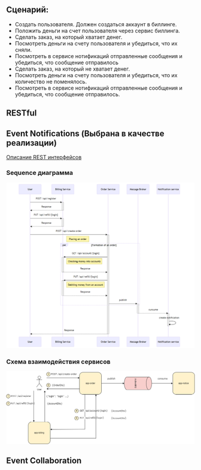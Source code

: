 ## Сценарий:

- Создать пользователя. Должен создаться аккаунт в биллинге.
- Положить деньги на счет пользователя через сервис биллинга.
- Сделать заказ, на который хватает денег.
- Посмотреть деньги на счету пользователя и убедиться, что их сняли.
- Посмотреть в сервисе нотификаций отправленные сообщения и убедиться, что сообщение отправилось
- Сделать заказ, на который не хватает денег.
- Посмотреть деньги на счету пользователя и убедиться, что их количество не поменялось.
- Посмотреть в сервисе нотификаций отправленные сообщения и убедиться, что сообщение отправилось.

## RESTful

## Event Notifications (Выбрана в качестве реализации)
[Описание REST интерфейcов](https://petstore.swagger.io/?url=https://raw.githubusercontent.com/PisklovCor/2023-12-otus-msa-Pisklov/main/hw07/README.assets/event-notifications-openapi.yaml)

### Sequence диаграмма
![event-notifications-mermaid-diagram](README.assets/event-notifications-mermaid-diagram.png)

### Схема взаимодействия сервисов
![event-notifications-drawio](README.assets/event-notifications-drawio.png)

## Event Collaboration
